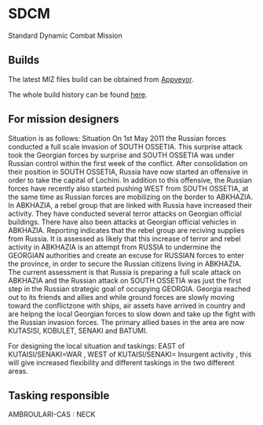 # SDCM
Standard Dynamic Combat Mission

## Builds

The latest MIZ files build can be obtained from [Appveyor](https://ci.appveyor.com/project/132nd-VirtualWing/sdcm/build/artifacts).

The whole build history can be found [here](https://ci.appveyor.com/project/132nd-VirtualWing/sdcm/history).

## For mission designers
Situation is as follows:
Situation
On 1st May 2011 the Russian forces conducted a full scale invasion of SOUTH OSSETIA. This surprise attack took the Georgian forces by surprise and SOUTH OSSETIA was under Russian control within the first week of the conflict. After consolidation on their position in SOUTH OSSETIA, Russia have now started an offensive in order to take the capital of Lochini. In addition to this offensive, the Russian forces have recently also started pushing WEST from SOUTH OSSETIA, at the same time as Russian forces are mobilizing on the border to ABKHAZIA.
In ABKHAZIA, a rebel group that are linked with Russia have increased their activity. They have conducted several terror attacks on Georgian official buildings. There have also been attacks at Georgian official vehicles in ABKHAZIA. Reporting indicates that the rebel group are reciving supplies from Russia. It is assessed as likely that this increase of terror and rebel activity in ABKHAZIA is an attempt from RUSSIA to undermine the GEORGIAN authorities and create an excuse for RUSSIAN forces to enter the province, in order to secure the Russian citizens living in ABKHAZIA.
The current assessment is that Russia is preparing a full scale attack on ABKHAZIA and the Russian attack on SOUTH OSSETIA was just the first step in the Russian strategic goal of occupying GEORGIA.
Georgia reached out to its friends and allies and while ground forces are slowly moving toward the conflictzone with ships, air assets have arrived in country and are helpng the local Georgian forces to slow down and take up the fight with the Russian invasion forces.
The primary allied bases in the area are now KUTASISI, KOBULET, SENAKI and BATUMI.

For designing the local situation and taskings: EAST of KUTAISI/SENAKI=WAR ,  WEST of KUTAISI/SENAKI= Insurgent activity , this will give increased flexibility and different taskings in the two different areas.

## Tasking responsible
AMBROULARI-CAS :  NECK
